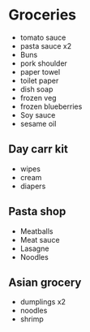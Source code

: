 # Groceries

- tomato sauce
- pasta sauce x2
- Buns
- pork shoulder
- paper towel
- toilet paper
- dish soap
- frozen veg
- frozen blueberries
- Soy sauce
- sesame oil

## Day carr kit

- wipes
- cream
- diapers

## Pasta shop

- Meatballs
- Meat sauce
- Lasagne
- Noodles

## Asian grocery

- dumplings x2
- noodles
- shrimp
